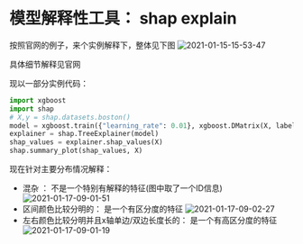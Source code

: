 # 模型解释性工具： shap explain 
按照官网的例子，来个实例解释下，整体见下图
![2021-01-15-15-53-47](http://img.no1token.com/2021-01-15-15-53-47.png)

具体细节解释见官网

现以一部分实例代码：

``` python
import xgboost
import shap
# X,y = shap.datasets.boston()
model = xgboost.train({"learning_rate": 0.01}, xgboost.DMatrix(X, label=y), 100)
explainer = shap.TreeExplainer(model)
shap_values = explainer.shap_values(X)
shap.summary_plot(shap_values, X)
```

现在针对主要分布情况解释：
- 混杂 ： 不是一个特别有解释的特征(图中取了一个ID信息)
![2021-01-17-09-01-51](http://img.no1token.com/2021-01-17-09-01-51.png)
- 区间颜色比较分明的： 是一个有区分度的特征
![2021-01-17-09-02-27](http://img.no1token.com/2021-01-17-09-02-27.png)
- 左右颜色比较分明并且x轴单边/双边长度长的： 是一个有高区分度的特征
![2021-01-17-09-01-19](http://img.no1token.com/2021-01-17-09-01-19.png)

